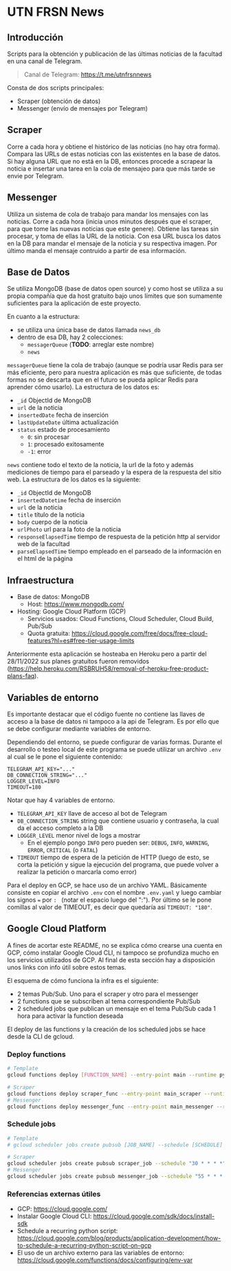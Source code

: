 # UTN FRSN News

## Introducción

Scripts para la obtención y publicación de las últimas noticias de la facultad en una canal de Telegram.

> Canal de Telegram: https://t.me/utnfrsnnews

Consta de dos scripts principales:

- Scraper (obtención de datos)
- Messenger (envío de mensajes por Telegram)

## Scraper

Corre a cada hora y obtiene el histórico de las noticias (no hay otra forma). Compara las URLs de estas noticias con las existentes en la base de datos. Si hay alguna URL que no está en la DB, entonces procede a scrapear la noticia e insertar una tarea en la cola de mensajeo para que más tarde se envie por Telegram.

## Messenger

Utiliza un sistema de cola de trabajo para mandar los mensajes con las noticias. Corre a cada hora (inicia unos minutos después que el scraper, para que tome las nuevas noticias que este genere). Obtiene las tareas sin procesar, y toma de ellas la URL de la noticia. Con esa URL busca los datos en la DB para mandar el mensaje de la noticia y su respectiva imagen. Por último manda el mensaje contruido a partir de esa información.

## Base de Datos

Se utiliza MongoDB (base de datos open source) y como host se utiliza a su propia compañía que da host gratuito bajo unos límites que son sumamente suficientes para la aplicación de este proyecto.

En cuanto a la estructura:

- se utiliza una única base de datos llamada `news_db`
- dentro de esa DB, hay 2 colecciones:
  - `messagerQueue` (**TODO**: arreglar este nombre)
  - `news`

`messagerQueue` tiene la cola de trabajo (aunque se podría usar Redis para ser más eficiente, pero para nuestra aplicación es más que suficiente, de todas formas no se descarta que en el futuro se pueda aplicar Redis para aprender cómo usarlo). La estructura de los datos es:

- `_id` ObjectId de MongoDB
- `url` de la noticia
- `insertedDate` fecha de inserción
- `lastUpdateDate` última actualización
- `status` estado de procesamiento
  - `0`: sin procesar
  - `1`: procesado exitosamente
  - `-1`: error

`news` contiene todo el texto de la noticia, la url de la foto y además mediciones de tiempo para el parseado y la espera de la respuesta del sitio web. La estructura de los datos es la siguiente:

- `_id` ObjectId de MongoDB
- `insertedDatetime` fecha de inserción
- `url` de la noticia
- `title` título de la noticia
- `body` cuerpo de la noticia
- `urlPhoto` url para la foto de la noticia
- `responseElapsedTime` tiempo de respuesta de la petición http al servidor web de la facultad
- `parseElapsedTime` tiempo empleado en el parseado de la información en el html de la página

## Infraestructura

- Base de datos: MongoDB
  - Host: https://www.mongodb.com/
- Hosting: Google Cloud Platform (GCP)
  - Servicios usados: Cloud Functions, Cloud Scheduler, Cloud Build, Pub/Sub
  - Quota gratuita: https://cloud.google.com/free/docs/free-cloud-features?hl=es#free-tier-usage-limits

Anteriormente esta aplicación se hosteaba en Heroku pero a partir del 28/11/2022 sus planes gratuitos fueron removidos (https://help.heroku.com/RSBRUH58/removal-of-heroku-free-product-plans-faq).

## Variables de entorno

Es importante destacar que el código fuente no contiene las llaves de acceso a la base de datos ni tampoco a la api de Telegram. Es por ello que se debe configurar mediante variables de entorno.

Dependiendo del entorno, se puede configurar de varias formas. Durante el desarrollo o testeo local de este programa se puede utilizar un archivo `.env` al cual se le pone el siguiente contenido:

```
TELEGRAM_API_KEY="..."
DB_CONNECTION_STRING="..."
LOGGER_LEVEL=INFO
TIMEOUT=180
```

Notar que hay 4 variables de entorno.

- `TELEGRAM_API_KEY` llave de acceso al bot de Telegram
- `DB_CONNECTION_STRING` string que contiene usuario y contraseña, la cual da el acceso completo a la DB
- `LOGGER_LEVEL` menor nivel de logs a mostrar
  - En el ejemplo pongo `INFO` pero pueden ser: `DEBUG`, `INFO`, `WARNING`, `ERROR`, `CRITICAL` (o `FATAL`)
- `TIMEOUT` tiempo de espera de la petición de HTTP (luego de esto, se corta la petición y sigue la ejecución del programa, que puede volver a realizar la petición o marcarla como error)

Para el deploy en GCP, se hace uso de un archivo YAML. Básicamente consiste en copiar el archivo `.env` con el nombre `.env.yaml` y luego cambiar los signos `=` por `: ` (notar el espacio luego del ":"). Por último se le pone comillas al valor de TIMEOUT, es decir que quedaría así `TIMEOUT: "180"`.

## Google Cloud Platform

A fines de acortar este README, no se explica cómo crearse una cuenta en GCP, cómo instalar Google Cloud CLI, ni tampoco se profundiza mucho en los servicios utilizados de GCP. Al final de esta sección hay a disposición unos links con info útil sobre estos temas.

El esquema de cómo funciona la infra es el siguiente:
- 2 temas Pub/Sub. Uno para el scraper y otro para el messenger
- 2 functions que se subscriben al tema correspondiente Pub/Sub
- 2 scheduled jobs que publican un mensaje en el tema Pub/Sub cada 1 hora para activar la function deseada

El deploy de las functions y la creación de los scheduled jobs se hace desde la CLI de gcloud.

### Deploy functions

```bash
# Template
gcloud functions deploy [FUNCTION_NAME] --entry-point main --runtime python311 --trigger-resource [TOPIC_NAME] --trigger-event google.pubsub.topic.publish --timeout 540s
```

```bash
# Scraper
gcloud functions deploy scraper_func --entry-point main_scraper --runtime python311 --trigger-resource scraper-pubsub-topic --trigger-event google.pubsub.topic.publish --timeout 540s --env-vars-file .env.yaml
# Messenger
gcloud functions deploy messenger_func --entry-point main_messenger --runtime python311 --trigger-resource messenger-pubsub-topic --trigger-event google.pubsub.topic.publish --timeout 540s --env-vars-file .env.yaml
```

### Schedule jobs

```bash
# Template
# gcloud scheduler jobs create pubsub [JOB_NAME] --schedule [SCHEDULE] --topic [TOPIC_NAME] --message-body [MESSAGE_BODY]
```

```bash
# Scraper
gcloud scheduler jobs create pubsub scraper_job --schedule "30 * * * *" --topic scraper-pubsub-topic --message-body "Scraper job once per hour at minute 30."
# Messenger
gcloud scheduler jobs create pubsub messenger_job --schedule "55 * * * *" --topic messenger-pubsub-topic --message-body "Messenger job once per hour at minute 55."
```

### Referencias externas útiles

- GCP: https://cloud.google.com/
- Instalar Google Cloud CLI: https://cloud.google.com/sdk/docs/install-sdk
- Schedule a recurring python script: https://cloud.google.com/blog/products/application-development/how-to-schedule-a-recurring-python-script-on-gcp
- El uso de un archivo externo para las variables de entorno: https://cloud.google.com/functions/docs/configuring/env-var
